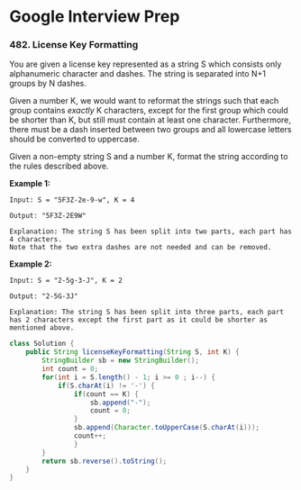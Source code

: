 # Google Interview Prep

###  482. License Key Formatting 

You are given a license key represented as a string S which consists only alphanumeric character and dashes. The string is separated into N+1 groups by N dashes.

Given a number K, we would want to reformat the strings such that each group contains *exactly* K characters, except for the first group which could be shorter than K, but still must contain at least one character. Furthermore, there must be a dash inserted between two groups and all lowercase letters should be converted to uppercase.

Given a non-empty string S and a number K, format the string according to the rules described above.

**Example 1:**

```
Input: S = "5F3Z-2e-9-w", K = 4

Output: "5F3Z-2E9W"

Explanation: The string S has been split into two parts, each part has 4 characters.
Note that the two extra dashes are not needed and can be removed.
```



**Example 2:**

```
Input: S = "2-5g-3-J", K = 2

Output: "2-5G-3J"

Explanation: The string S has been split into three parts, each part has 2 characters except the first part as it could be shorter as mentioned above.
```



```java
class Solution {
    public String licenseKeyFormatting(String S, int K) {
        StringBuilder sb = new StringBuilder();
        int count = 0;
        for(int i = S.length() - 1; i >= 0 ; i--) {
            if(S.charAt(i) != '-') {
                if(count == K) {
                    sb.append("-");
                    count = 0;
                }
                sb.append(Character.toUpperCase(S.charAt(i)));
                count++;
                }
        }
        return sb.reverse().toString();
    }
}
```

